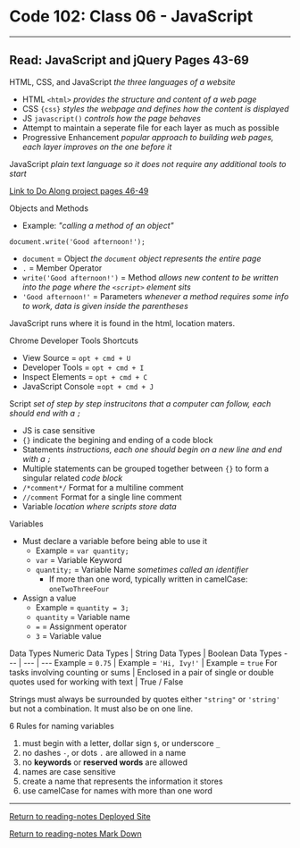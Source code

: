 # Code 102: Class 06 - JavaScript

***

## Read: JavaScript and jQuery Pages 43-69

HTML, CSS, and JavaScript *the three languages of a website*

- HTML `<html>` *provides the structure and content of a web page*
- CSS `{css}` *styles the webpage and defines how the content is displayed*
- JS `javascript()` *controls how the page behaves*
- Attempt to maintain a seperate file for each layer as much as possible
- Progressive Enhancement *popular approach to building web pages, each layer improves on the one before it*

JavaScript *plain text language so it does not require any additional tools to start*

[Link to Do Along project pages 46-49](https://github.com/paneks19/reading06-doalong)

Objects and Methods

- Example: *"calling a method of an object"*

`document.write('Good afternoon!');`

- `document` = Object *the `document` object represents the entire page*
- `.` = Member Operator
- `write('Good afternoon!')` = Method *allows new content to be written into the page where the `<script>` element sits*
- `'Good afternoon!'` = Parameters *whenever a method requires some info to work, data is given inside the parentheses*

JavaScript runs where it is found in the html, location maters.

Chrome Developer Tools Shortcuts

- View Source = `opt + cmd + U`
- Developer Tools = `opt + cmd + I`
- Inspect Elements = `opt + cmd + C`
- JavaScript Console =`opt + cmd + J`

Script *set of step by step instrucitons that a computer can follow, each should end with a `;`*

- JS is case sensitive
- `{}` indicate the begining and ending of a code block
- Statements *instructions, each one should begin on a new line and end with a `;`*
- Multiple statements can be grouped together between `{}` to form a singular related *code block*
- `/*comment*/` Format for a multiline comment
- `//comment` Format for a single line comment
- Variable *location where scripts store data*

Variables

- Must declare a variable before being able to use it
  - Example = `var quantity;`
  - `var` = Variable Keyword
  - `quantity;` = Variable Name *sometimes called an identifier*
    - If more than one word, typically written in camelCase: `oneTwoThreeFour`
- Assign a value
  - Example = `quantity = 3;`
  - `quantity` = Variable name
  - `=` = Assignment operator
  - `3` = Variable value

Data Types
Numeric Data Types | String Data Types | Boolean Data Types
--- | --- | ---
Example = `0.75` | Example = `'Hi, Ivy!'` | Example = `true`
For tasks involving counting or sums | Enclosed in a pair of single or double quotes used for working with text | True / False

Strings must always be surrounded by quotes either `"string"` or `'string'` but not a combination. It must also be on one line.

6 Rules for naming variables

1. must begin with a letter, dollar sign `$`, or underscore `_`
2. no dashes `-`, or dots `.` are allowed in a name
3. no **keywords** or **reserved words** are allowed
4. names are case sensitive
5. create a name that represents the information it stores
6. use camelCase for names with more than one word





***
[Return to reading-notes Deployed Site](https://paneks19.github.io/reading-notes/)

[Return to reading-notes Mark Down](https://github.com/paneks19/reading-notes)

